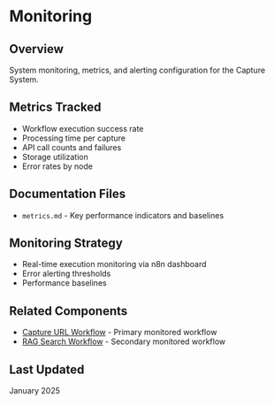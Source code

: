 # Monitoring

## Overview
System monitoring, metrics, and alerting configuration for the Capture System.

## Metrics Tracked
- Workflow execution success rate
- Processing time per capture
- API call counts and failures
- Storage utilization
- Error rates by node

## Documentation Files
- `metrics.md` - Key performance indicators and baselines

## Monitoring Strategy
- Real-time execution monitoring via n8n dashboard
- Error alerting thresholds
- Performance baselines

## Related Components
- [Capture URL Workflow](../../Workflows/Capture/Capture_URL/) - Primary monitored workflow
- [RAG Search Workflow](../../Workflows/Retrieval/RAG_Search/) - Secondary monitored workflow

## Last Updated
January 2025
